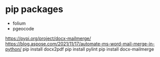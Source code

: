 # pip packages

- folium
- pgeocode


https://pypi.org/project/docx-mailmerge/
https://blog.aspose.com/2021/11/17/automate-ms-word-mail-merge-in-python/
pip install docx2pdf
pip install pylint
pip install docx-mailmerge

